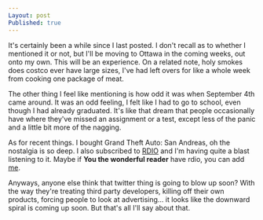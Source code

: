 ```yaml
---
Layout: post
Published: true
---
```


It's certainly been a while since I last posted. I don't recall as to whether I mentioned it or not, but I'll be moving to Ottawa in the coming weeks, out onto my own. This will be an experience. On a related note, holy smokes does costco ever have large sizes, I've had left overs for like a whole week from cooking one package of meat.  

The other thing I feel like mentioning is how odd it was when September 4th came around. It was an odd feeling, I felt like I had to go to school, even though I had already graduated. It's like that dream that people occasionally have where they've missed an assignment or a test, except less of the panic and a little bit more of the nagging.  

As for recent things. I bought Grand Theft Auto: San Andreas, oh the nostalgia is so deep. I also subscribed to [RDIO](http://rdio.com) and I'm having quite a blast listening to it. Maybe if __You the wonderful reader__ have rdio, you can add [me](http://www.rdio.com/people/sbentzen/).  

Anyways, anyone else think that twitter thing is going to blow up soon? With the way they're treating third party developers, killing off their own products, forcing people to look at advertising… it looks like the downward spiral is coming up soon. But that's all I'll say about that.  
